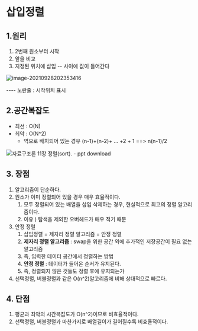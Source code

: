 # **삽입정렬**

## 1.원리

1. 2번째 원소부터 시작
2. 앞을 비교
3. 지정된 위치에 삽입 -- 사이에 값이 들어간다

![image-20210928202353416](C:\Users\hha97\AppData\Roaming\Typora\typora-user-images\image-20210928202353416.png)

---- 노란줄 : 시작위치 표시



## 2.공간복잡도

- 최선 : O(N)
- 최악 : O(N^2)
  - 역으로 배치되어 있는 경우 (n-1)+(n-2)+ ... +2 + 1 ==> n(n-1)/2

![자료구조론 11장 정렬(sort). - ppt download](https://slidesplayer.org/slide/14956479/91/images/27/%EC%82%BD%EC%9E%85+%EC%A0%95%EB%A0%AC+%EC%B5%9C%EC%84%A0%EC%9D%98+%EA%B2%BD%EC%9A%B0%3A+%EC%9E%85%EB%A0%A5+%EB%8D%B0%EC%9D%B4%ED%84%B0%EA%B0%80+%EC%9D%B4%EB%AF%B8+%EC%A0%95%EB%A0%AC%EB%90%98%EC%96%B4+%EC%9E%88%EC%9D%8C+%EC%B5%9C%EC%95%85%EC%9D%98+%EA%B2%BD%EC%9A%B0%3A+%EC%9E%85%EB%A0%A5+%EB%8D%B0%EC%9D%B4%ED%84%B0%EA%B0%80+%EC%97%AD%EC%88%9C%EC%9C%BC%EB%A1%9C+%EC%A0%95%EB%A0%AC%EB%90%98%EC%96%B4+%EC%9E%88%EC%9D%8C.jpg)



## 3. 장점

1. 알고리즘이 단순하다.
2. 원소가 이미 정렬되어 있을 경우 매우 효율적이다.
   1. 모두 정렬되어 있는 배열을 삽입 삭제하는 경우, 현실적으로 최고의 정렬 알고리즘이다.
   2. 이유 ) 탐색을 제외한 오버헤드가 매우 적기 때문
3. 안정 정렬
   1. 삽입정렬 = 제자리 정렬 알고리즘 = 안정 정렬
   2. **제자리 정렬 알고리즘** : swap을 위한 공간 외에 추가적인 저장공간이 필요 없는 알고리즘
   3. 즉, 입력한 데이터 공간에서 정렬하는 방법
   4. **안정 정렬** : 데이터가 들어온 순서가 유지된다.
   5. 즉, 정렬되지 않은 것들도 정렬 후에 유지되는가
4. 선택정렬, 버블정렬과 같은 O(n^2)알고리즘에 비해 상대적으로 빠르다.

## 4. 단점

1. 평균과 최악의 시간복잡도가  O(n^2)이므로 비효율적이다.
2. 선택정렬, 버블정렬과 마찬가지로 배열길이가 길어질수록 비효율적이다.







